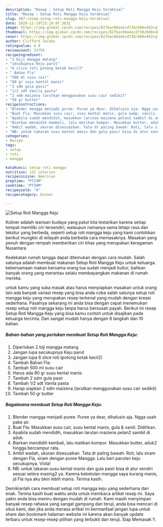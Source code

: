 ```yaml
---
description: "Resep : Setup Roti Mangga Keju teraktual"
title: "Resep : Setup Roti Mangga Keju teraktual"
slug: 407-resep-setup-roti-mangga-keju-teraktual
date: 2020-11-19T23:19:07.383Z
image: https://img-global.cpcdn.com/recipes/827bac0da4ecd730/680x482cq70/setup-roti-mangga-keju-foto-resep-utama.jpg
thumbnail: https://img-global.cpcdn.com/recipes/827bac0da4ecd730/680x482cq70/setup-roti-mangga-keju-foto-resep-utama.jpg
cover: https://img-global.cpcdn.com/recipes/827bac0da4ecd730/680x482cq70/setup-roti-mangga-keju-foto-resep-utama.jpg
author: Clifford Jacobs
ratingvalue: 4.9
reviewcount: 33756
recipeingredient:
- "2 biji mangga matang"
- "secukupnya Keju parut"
- "6 slice roti potong kotak kecil2"
- " Bahan Fla"
- "500 ml susu cair"
- "80 gr susu kental manis"
- "2 sdm gula pasir"
- "1/2 sdt Vanila pasta"
- "2 sdm maizena larutkan menggunakan susu cair sedikit"
- "50 gr butter"
recipeinstructions:
- "Blender mangga menjadi puree. Puree ya dear, dihalusin aja. Ngga usah pake air."
- "Buat Fla: Masukkan susu cair, susu kental manis, gula &amp; vanili. Didihkan."
- "Apabila sudah mendidih, masukkan larutan maizena pelan2 sambil di aduk."
- "Biarkan mendidih kembali, lalu matikan kompor. Masukkan butter, aduk2 hingga bercampur rata."
- "Ambil wadah, ukuran disesuaikan. Tata dr paling bawah: Roti, lalu siram dengan Fla, siram dengan puree Mangga. Lalu beri parutan keju secukupnya. Viola!"
- "NB: untuk takaran susu kental manis dan gula pasir bisa di atur sendiri sesuai selera masing2 ya. Karena kebetulan mangga saya kurang manis, jd Fla nya aku bkin lebih manis. Terima kasih."
categories:
- Recipe
tags:
- setup
- roti
- mangga

katakunci: setup roti mangga 
nutrition: 122 calories
recipecuisine: American
preptime: "PT23M"
cooktime: "PT38M"
recipeyield: "4"
recipecategory: Dinner

---
```



![Setup Roti Mangga Keju](https://img-global.cpcdn.com/recipes/827bac0da4ecd730/680x482cq70/setup-roti-mangga-keju-foto-resep-utama.jpg)

Kuliner adalah warisan budaya yang patut kita lestarikan karena setiap tempat memiliki ciri tersendiri, walaupun namanya sama tetapi rasa dan tekstur yang berbeda, seperti setup roti mangga keju yang kami contohkan berikut mungkin di wilayah anda berbeda cara memasaknya. Masakan yang penuh dengan rempah memberikan ciri khas yang merupakan keragaman Nusantara



Kedekatan rumah tangga dapat ditemukan dengan cara mudah. Salah satunya adalah membuat makanan Setup Roti Mangga Keju untuk keluarga. kebersamaan makan bersama orang tua sudah menjadi kultur, bahkan banyak orang yang merantau selalu membayangkan makanan di rumah mereka.

untuk kamu yang suka masak atau harus menyiapkan masakan untuk orang lain ada banyak variasi resep yang bisa anda coba salah satunya setup roti mangga keju yang merupakan resep terkenal yang mudah dengan kreasi sederhana. Pasalnya sekarang ini anda bisa dengan cepat menemukan resep setup roti mangga keju tanpa harus bersusah payah.
Berikut ini resep Setup Roti Mangga Keju yang bisa kamu contoh untuk disajikan pada keluarga tercinta. Dan sangat mudah hanya dengan 6 langkah dan 10 bahan.


<!--inarticleads1-->

##### Bahan-bahan yang perlukan membuat Setup Roti Mangga Keju:

1. Diperlukan 2 biji mangga matang
1. Jangan lupa secukupnya Keju parut
1. Jangan lupa 6 slice roti (potong kotak kecil2)
1. Tambah  Bahan Fla:
1. Tambah 500 ml susu cair
1. Harus ada 80 gr susu kental manis
1. Tambah 2 sdm gula pasir
1. Tambah 1/2 sdt Vanila pasta
1. Harap siapkan 2 sdm maizena (larutkan menggunakan susu cair sedikit)
1. Tambah 50 gr butter




<!--inarticleads2-->

##### Bagaimana membuat  Setup Roti Mangga Keju:

1. Blender mangga menjadi puree. Puree ya dear, dihalusin aja. Ngga usah pake air.
1. Buat Fla: Masukkan susu cair, susu kental manis, gula &amp; vanili. Didihkan.
1. Apabila sudah mendidih, masukkan larutan maizena pelan2 sambil di aduk.
1. Biarkan mendidih kembali, lalu matikan kompor. Masukkan butter, aduk2 hingga bercampur rata.
1. Ambil wadah, ukuran disesuaikan. Tata dr paling bawah: Roti, lalu siram dengan Fla, siram dengan puree Mangga. Lalu beri parutan keju secukupnya. Viola!
1. NB: untuk takaran susu kental manis dan gula pasir bisa di atur sendiri sesuai selera masing2 ya. Karena kebetulan mangga saya kurang manis, jd Fla nya aku bkin lebih manis. Terima kasih.




Demikianlah cara membuat setup roti mangga keju yang sederhana dan enak. Terima kasih buat waktu anda untuk membaca artikel resep ini. Saya yakin anda bisa meniru dengan mudah di rumah. Kami masih menyimpan banyak resep rahasia yang sangat gampang dan teruji, anda bisa mencari di situs kami, dan jika anda merasa artikel ini bermanfaat jangan lupa untuk share dan bookmark halaman website ini karena akan banyak update terbaru untuk resep-resep pilihan yang terbukti dan teruji. Siap Memasak !!. 
